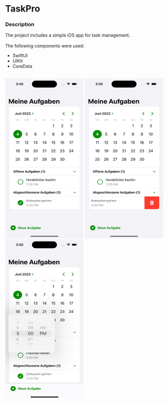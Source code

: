 # TaskPro

### Description ###
The project includes a simple iOS app for task management.
<br><br>
The following components were used:
- SwiftUI
- UIKit
- CoreData
<br><br>
<p float="left">
  <img src="https://github.com/doupe97/TaskPro/blob/main/Demo/Demo_1.png" width="250" height="510">
  <img src="https://github.com/doupe97/TaskPro/blob/main/Demo/Demo_2.png" width="250" height="510">
  <img src="https://github.com/doupe97/TaskPro/blob/main/Demo/Demo_3.png" width="250" height="510">
</p>
